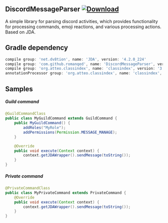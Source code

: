 ## DiscordMessageParser [ ![Download](https://api.bintray.com/packages/romanqed/maven/DiscordMessageParser/images/download.svg) ](https://bintray.com/romanqed/maven/DiscordMessageParser/_latestVersion)

A simple library for parsing discord activities, which provides functionality for processing commands, emoji reactions,
and various processing actions. Based on JDA.

## Gradle dependency

```Groovy
compile group: 'net.dv8tion', name: 'JDA', version: '4.2.0_224'
compile group: 'com.github.romanqed', name: 'DiscordMessageParser', version: '0.1.13'
compile group: 'org.atteo.classindex', name: 'classindex', version: '3.4'
annotationProcessor group: 'org.atteo.classindex', name: 'classindex', version: '3.4'
```

## Samples

##### Guild command

```Java
@GuildCommandClass
public class MyGuildCommand extends GuildCommand {
    public MyGuildCommand() {
        addRoles("MyRole");
        addPermissions(Permission.MESSAGE_MANAGE);
    }

    @Override
    public void execute(Context context) {
        context.getJDAWrapper().sendMessage(toString());
    }
}
```

##### Private command

```Java
@PrivateCommandClass
public class MyPrivateCommand extends PrivateCommand {
    @Override
    public void execute(Context context) {
        context.getJDAWrapper().sendMessage(toString());
    }
}
```

